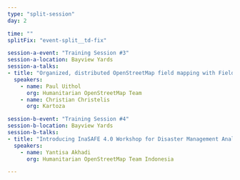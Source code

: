 ```yaml
---
type: "split-session"
day: 2

time: ""
splitFix: "event-split__td-fix"

session-a-event: "Training Session #3"
session-a-location: Bayview Yards
session-a-talks:
- title: "Organized, distributed OpenStreetMap field mapping with Field Campaigner"
  speakers:
    - name: Paul Uithol
      org: Humanitarian OpenStreetMap Team
    - name: Christian Christelis
      org: Kartoza

session-b-event: "Training Session #4"
session-b-location: Bayview Yards
session-b-talks:
- title: "Introducing InaSAFE 4.0 Workshop for Disaster Management Analysis"
  speakers:
    - name: Yantisa Akhadi
      org: Humanitarian OpenStreetMap Team Indonesia

---
```

